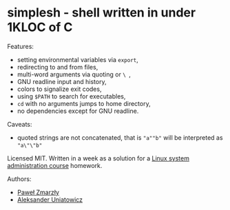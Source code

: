 # simplesh - shell written in under 1KLOC of C

Features:

- setting environmental variables via `export`,
- redirecting to and from files,
- multi-word arguments via quoting or `\ `,
- GNU readline input and history,
- colors to signalize exit codes,
- using `$PATH` to search for executables,
- `cd` with no arguments jumps to home directory,
- no dependencies except for GNU readline.

Caveats:

- quoted strings are not concatenated, that is `"a""b"` will be interpreted as `"a\"\"b"`

Licensed MIT. Written in a week as a solution for a [Linux system administration course](https://zapisy.ii.uni.wroc.pl/offer/937_kurs-administrowania-linuksem/) homework.

Authors:

- [Paweł Zmarzły](https://github.com/pzmarzly)
- [Aleksander Uniatowicz](https://github.com/oleks12345)
